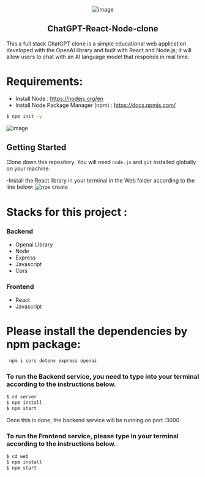 <div align="center">

![image](https://github.com/DaveSimoes/chatgpt-react-node-clone/assets/109705197/0c8de8b1-53d0-47a5-ba5a-1c524026d7eb)

</div> 




<h2 align="center">
 ChatGPT-React-Node-clone
</h2>


This a full stack ChatGPT clone is a simple educational web application developed with the OpenAI library and built with React and Node.js; it will allow users to chat with an AI language model that responds in real time.

# Requirements:
- Install Node : https://nodejs.org/en
- Install Node Package Manager (npm) : https://docs.npmjs.com/

  
 ```sh
$ npm init -y
 ```
 
 
![image](https://github.com/DaveSimoes/chatgpt-react-node-clone/assets/109705197/d2861369-d049-42be-b741-b0641fd1c9ac)


## Getting Started


Clone down this repository. You will need `node.js` and `git` installed globally on your machine.

-Install the React library in your terminal in the Web folder according to the line below: 
![npx create](https://github.com/DaveSimoes/chatgpt-react-node-clone/assets/109705197/5b15a35a-fbe7-46cf-81a9-5a64926cd855)


# Stacks for this project :

### Backend
   - Openai Library 
   - Node 
   - Express
   - Javascript
   - Cors
  
### Frontend
   - React
   - Javascript

# Please install the dependencies by npm package:
```sh
 npm i cors dotenv express openai
```
### To run the Backend service, you need to type into your terminal according to the instructions below.
```sh
$ cd server
$ npm install
$ npm start
```

Once this is done, the backend service will be running on port :3000. 

### To run the Frontend service, please type in your terminal according to the instructions below.

```sh
$ cd web
$ npm install
$ npm start
```

